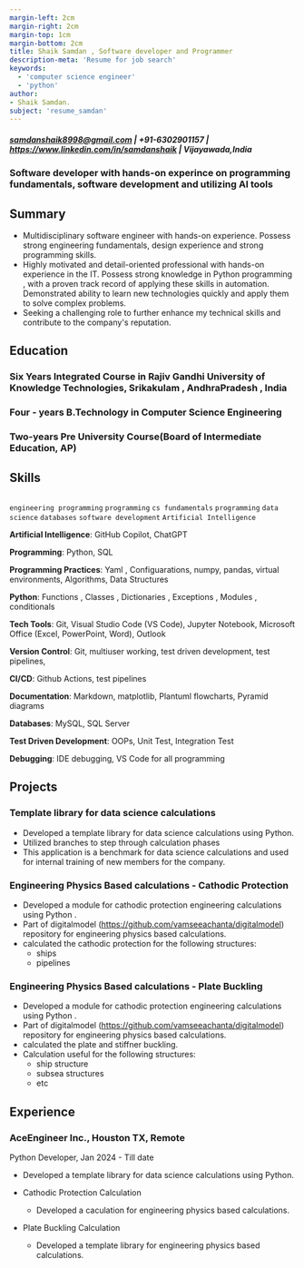 ```yaml
---
margin-left: 2cm
margin-right: 2cm
margin-top: 1cm
margin-bottom: 2cm
title: Shaik Samdan , Software developer and Programmer
description-meta: 'Resume for job search'
keywords:
  - 'computer science engineer'
  - 'python'
author:
- Shaik Samdan.
subject: 'resume_samdan'
---
```

##### <samdanshaik8998@gmail.com> |  +91-6302901157  | <https://www.linkedin.com/in/samdanshaik> | Vijayawada,India

### Software developer with hands-on experince on programming fundamentals, software development and utilizing AI tools

## Summary

- Multidisciplinary  software engineer with hands-on experience. Possess strong engineering fundamentals, design experience and strong programming skills.
- Highly motivated and detail-oriented professional with hands-on experience in the IT. Possess strong knowledge in Python programming , with a proven track record of applying these skills in automation. Demonstrated ability to learn new technologies quickly and apply them to solve complex problems.
- Seeking a challenging role to further enhance my technical skills and contribute to the company's reputation.
  
## Education

### Six Years Integrated Course in Rajiv Gandhi University of Knowledge Technologies, Srikakulam , AndhraPradesh , India

### Four - years B.Technology in Computer Science Engineering

### Two-years Pre University Course(Board of Intermediate Education, AP)

## Skills

``````
``````

```engineering programming```
```programming```
```cs fundamentals```
```programming```
```data science```
```databases```
```software development```
```Artificial Intelligence```

**Artificial Intelligence**: GitHub Copilot, ChatGPT

**Programming**: Python, SQL

**Programming Practices**: Yaml , Configuarations, numpy, pandas, virtual environments, Algorithms, Data Structures

**Python**: Functions , Classes , Dictionaries , Exceptions , Modules , conditionals

**Tech Tools**: Git, Visual Studio Code (VS Code), Jupyter Notebook, Microsoft Office (Excel, PowerPoint, Word), Outlook

**Version Control**: Git, multiuser working, test driven development, test pipelines,

**CI/CD**: Github Actions, test pipelines

**Documentation**: Markdown, matplotlib, Plantuml flowcharts, Pyramid diagrams

**Databases**: MySQL, SQL Server

**Test Driven Development**: OOPs, Unit Test, Integration Test

**Debugging**: IDE debugging, VS Code for all programming

## Projects

### Template library for data science calculations

- Developed a template library for data science calculations using Python.
- Utilized branches to step through calculation phases
- This application is a benchmark for data science calculations and used for internal training of new members for the company.

### Engineering Physics Based calculations - Cathodic Protection

- Developed a module for cathodic protection engineering calculations using Python .
- Part of digitalmodel (<https://github.com/vamseeachanta/digitalmodel>) repository for engineering physics based calculations.
- calculated the cathodic protection for the following structures:
  - ships
  - pipelines

### Engineering Physics Based calculations - Plate Buckling

- Developed a module for cathodic protection engineering calculations using Python .
- Part of digitalmodel (<https://github.com/vamseeachanta/digitalmodel>) repository for engineering physics based calculations.
- calculated the plate and stiffner buckling.
- Calculation useful for the following structures:
  - ship structure
  - subsea structures
  - etc

## Experience

### AceEngineer Inc., Houston TX, Remote

Python Developer, Jan 2024 - Till date

- Developed a template library for data science calculations using Python.

- Cathodic Protection Calculation
  - Developed a caculation for engineering physics based calculations.

- Plate Buckling Calculation
  - Developed a template library for engineering physics based calculations.
